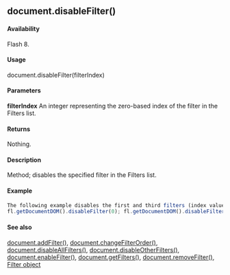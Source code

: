 ## document.disableFilter()

#### Availability

Flash 8.

#### Usage

document.disableFilter(filterIndex)

#### Parameters

**filterIndex** An integer representing the zero-based index of the filter in the Filters list.

#### Returns

Nothing.

#### Description

Method; disables the specified filter in the Filters list.

#### Example

```javascript
The following example disables the first and third filters (index values of 0 and 2) in the Filters list from the selected objects:
fl.getDocumentDOM().disableFilter(0); fl.getDocumentDOM().disableFilter(2);

```
#### See also

[document.addFilter()](../Document_object/documen3.md), [document.changeFilterOrder()](../Document_object/docume29.md), [document.disableAllFilters()](../Document_object/docume46.md), [document.disableOtherFilters()](../Document_object/docume48.md), [document.enableFilter()](../Document_object/docume59.md), [document.getFilters()](../Document_object/docume79.md), [document.removeFilter()](../Document_object/docum270.md), [Filter object](../Filter_object/filter_summary.md)

<span id="document.disableOtherFilters()" class="anchor"></span>
